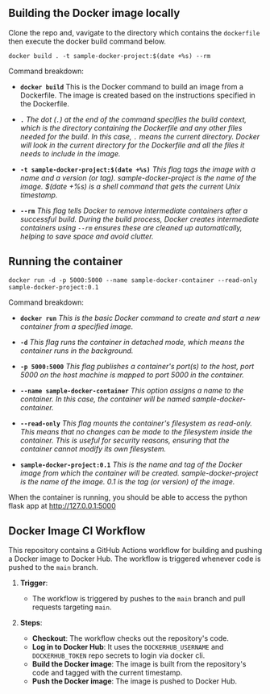 ## Building the Docker image locally

Clone the repo and, vavigate to the directory which contains the `dockerfile` then execute the docker build command below.

    docker build . -t sample-docker-project:$(date +%s) --rm

Command breakdown:
-  **`docker build`** This is the Docker command to build an image from a Dockerfile. The image is created based on the instructions specified in the Dockerfile.

-  **`.`**  *The dot (`.`) at the end of the command specifies the build context, which is the directory containing the Dockerfile and any other files needed for the build. In this case, `.` means the current directory. Docker will look in the current directory for the Dockerfile and all the files it needs to include in the image.*

-  **`-t sample-docker-project:$(date +%s)`** *This flag tags the image with a name and a version (or tag). sample-docker-project is the name of the image. $(date +%s) is a shell command that gets the current Unix timestamp.*

-  **`--rm`**  *This flag tells Docker to remove intermediate containers after a successful build. During the build process, Docker creates intermediate containers using `--rm` ensures these are cleaned up automatically, helping to save space and avoid clutter.*

## Running the container
    docker run -d -p 5000:5000 --name sample-docker-container --read-only sample-docker-project:0.1

Command breakdown:
-  **`docker run`**  *This is the basic Docker command to create and start a new container from a specified image.*

-  **`-d`**  *This flag runs the container in detached mode, which means the container runs in the background.*

-  **`-p 5000:5000`**  *This flag publishes a container's port(s) to the host, port 5000 on the host machine is mapped to port 5000 in the container.*

-  **`--name sample-docker-container`**  *This option assigns a name to the container. In this case, the container will be named sample-docker-container.*

-  **`--read-only`**  *This flag mounts the container's filesystem as read-only. This means that no changes can be made to the filesystem inside the container. This is useful for security reasons, ensuring that the container cannot modify its own filesystem.*

-  **`sample-docker-project:0.1`**  *This is the name and tag of the Docker image from which the container will be created. sample-docker-project is the name of the image. 0.1 is the tag (or version) of the image.*

When the container is running, you should be able to access the python flask app at http://127.0.0.1:5000

## Docker Image CI Workflow

This repository contains a GitHub Actions workflow for building and pushing a Docker image to Docker Hub. The workflow is triggered whenever code is pushed to the `main` branch.

1. **Trigger**:
   - The workflow is triggered by pushes to the `main` branch and pull requests targeting `main`.

2. **Steps**:
   - **Checkout**: The workflow checks out the repository's code.
   - **Log in to Docker Hub**: It uses the `DOCKERHUB_USERNAME` and `DOCKERHUB_TOKEN` repo secrets to login via docker cli.
   - **Build the Docker image**: The image is built from the repository's code and tagged with the current timestamp.
   - **Push the Docker image**: The image is pushed to Docker Hub.